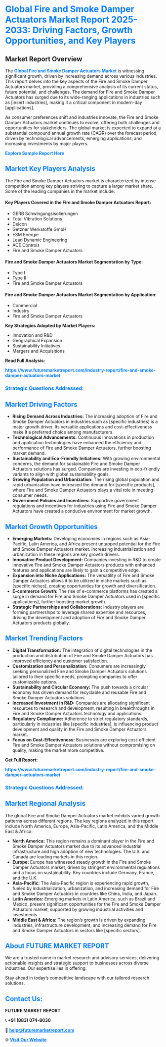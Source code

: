 <h1 style="color: #007BFF;">Global Fire and Smoke Damper Actuators Market Report 2025-2033: Driving Factors, Growth Opportunities, and Key Players</h1>

<section id="overview">
<h2>Market Report Overview</h2>
<p>The <a href="https://www.futuremarketreport.com/industry-report/fire-and-smoke-damper-actuators-market" style="color: #007BFF; text-decoration: none;"><strong>Global Fire and Smoke Damper Actuators Market</strong></a> is witnessing significant growth, driven by increasing demand across various industries. This report delves into the key aspects of the Fire and Smoke Damper Actuators market, providing a comprehensive analysis of its current status, future potential, and challenges. The demand for Fire and Smoke Damper Actuators has surged due to its wide-ranging applications in industries such as [insert industries], making it a critical component in modern-day [applications].</p>
<p>As consumer preferences shift and industries innovate, the Fire and Smoke Damper Actuators market continues to evolve, offering both challenges and opportunities for stakeholders. The global market is expected to expand at a substantial compound annual growth rate (CAGR) over the forecast period, driven by technological advancements, emerging applications, and increasing investments by major players.</p>
</section>

<section id="overview">
<p><a href="https://www.futuremarketreport.com/request-sample/reportId=106662" style="color: #007BFF; text-decoration: none;"><strong>Explore Sample Report Here</strong></a></p>
</section>

<section id="key-players">
<h2 style="color: #007BFF;">Market Key Players Analysis</h2>
<p>The Fire and Smoke Damper Actuators market is characterized by intense competition among key players striving to capture a larger market share. Some of the leading companies in the market include:</p>
<h4>Key Players Covered in the Fire and Smoke Damper Actuators Report:</h4>
<ul><li>GERB Schwingungsisolierungen</li><li>Total Vibration Solutions</li><li>Deicon</li><li>Getzner Werkstoffe GmbH</li><li>ESM Energie</li><li>Lead Dynamic Engineering</li><li>ACE Controls</li><li>Fire and Smoke Damper Actuators</li></ul>
<h4>Fire and Smoke Damper Actuators Market Segmentation by Type:</h4>
<ul><li>Type I</li><li>Type II</li><li>Fire and Smoke Damper Actuators</li></ul>

<h4>Fire and Smoke Damper Actuators Market Segmentation by Application:</h4>
<ul><li>Commercial</li><li>Industry</li><li>Fire and Smoke Damper Actuators</li></ul>
<p><strong>Key Strategies Adopted by Market Players:</strong></p>
<ul>
<li>Innovation and R&D</li>
<li>Geographical Expansion</li>
<li>Sustainability Initiatives</li>
<li>Mergers and Acquisitions</li>
</ul>
</section>

<section>
<p><strong>Read Full Analysis: </strong></p><a href="https://www.futuremarketreport.com/industry-report/fire-and-smoke-damper-actuators-market" style="color: #007BFF; text-decoration: none;"><strong>https://www.futuremarketreport.com/industry-report/fire-and-smoke-damper-actuators-market</strong></a>
<h3 style="color: #007BFF;">Strategic Questions Addressed:</h3>
</section>

<section id="driving-factors">
<h2 style="color: #007BFF;">Market Driving Factors</h2>
<ul>
<li><strong>Rising Demand Across Industries:</strong> The increasing adoption of Fire and Smoke Damper Actuators in industries such as [specific industries] is a major growth driver. Its versatile applications and cost-effectiveness make it a preferred choice among manufacturers.</li>
<li><strong>Technological Advancements:</strong> Continuous innovations in production and application technologies have enhanced the efficiency and performance of Fire and Smoke Damper Actuators, further boosting market demand.</li>
<li><strong>Sustainability and Eco-Friendly Initiatives:</strong> With growing environmental concerns, the demand for sustainable Fire and Smoke Damper Actuators solutions has surged. Companies are investing in eco-friendly variants to align with global sustainability goals.</li>
<li><strong>Growing Population and Urbanization:</strong> The rising global population and rapid urbanization have increased the demand for [specific products], where Fire and Smoke Damper Actuators plays a vital role in meeting consumer needs.</li>
<li><strong>Government Policies and Incentives:</strong> Supportive government regulations and incentives for industries using Fire and Smoke Damper Actuators have created a conducive environment for market growth.</li>
</ul>
</section>

<section id="growth-opportunities">
<h2 style="color: #007BFF;">Market Growth Opportunities</h2>
<ul>
<li><strong>Emerging Markets:</strong> Developing economies in regions such as Asia-Pacific, Latin America, and Africa present untapped potential for the Fire and Smoke Damper Actuators market. Increasing industrialization and urbanization in these regions are key growth drivers.</li>
<li><strong>Innovative Product Development:</strong> Companies investing in R&D to create innovative Fire and Smoke Damper Actuators products with enhanced features and applications are likely to gain a competitive edge.</li>
<li><strong>Expansion into Niche Applications:</strong> The versatility of Fire and Smoke Damper Actuators allows it to be utilized in niche markets such as [specific niches], creating opportunities for growth and diversification.</li>
<li><strong>E-commerce Growth:</strong> The rise of e-commerce platforms has created a surge in demand for Fire and Smoke Damper Actuators used in [specific applications], further boosting market growth.</li>
<li><strong>Strategic Partnerships and Collaborations:</strong> Industry players are forming partnerships to leverage shared expertise and resources, driving the development and adoption of Fire and Smoke Damper Actuators products globally.</li>
</ul>
</section>

<section id="trending-factors">
<h2 style="color: #007BFF;">Market Trending Factors</h2>
<ul>
<li><strong>Digital Transformation:</strong> The integration of digital technologies in the production and distribution of Fire and Smoke Damper Actuators has improved efficiency and customer satisfaction.</li>
<li><strong>Customization and Personalization:</strong> Consumers are increasingly seeking personalized Fire and Smoke Damper Actuators solutions tailored to their specific needs, prompting companies to offer customizable options.</li>
<li><strong>Sustainability and Circular Economy:</strong> The push towards a circular economy has driven demand for recyclable and reusable Fire and Smoke Damper Actuators solutions.</li>
<li><strong>Increased Investment in R&D:</strong> Companies are allocating significant resources to research and development, resulting in breakthroughs in Fire and Smoke Damper Actuators technology and applications.</li>
<li><strong>Regulatory Compliance:</strong> Adherence to strict regulatory standards, particularly in industries like [specific industries], is influencing product development and quality in the Fire and Smoke Damper Actuators market.</li>
<li><strong>Focus on Cost-Effectiveness:</strong> Businesses are exploring cost-efficient Fire and Smoke Damper Actuators solutions without compromising on quality, making the market more competitive.</li>
</ul>
</section>

<section>
<p><strong>Get Full Report: </strong></p><a href="https://www.futuremarketreport.com/industry-report/fire-and-smoke-damper-actuators-market" style="color: #007BFF; text-decoration: none;"><strong>https://www.futuremarketreport.com/industry-report/fire-and-smoke-damper-actuators-market</strong></a>
<h3 style="color: #007BFF;">Strategic Questions Addressed:</h3>
</section>


<section id="regional-analysis">
<h2 style="color: #007BFF;">Market Regional Analysis</h2>
<p>The global Fire and Smoke Damper Actuators market exhibits varied growth patterns across different regions. The key regions analyzed in this report include North America, Europe, Asia-Pacific, Latin America, and the Middle East & Africa:</p>
<ul>
<li><strong>North America:</strong> This region remains a dominant player in the Fire and Smoke Damper Actuators market due to its advanced industrial infrastructure and high adoption of new technologies. The U.S. and Canada are leading markets in this region.</li>
<li><strong>Europe:</strong> Europe has witnessed steady growth in the Fire and Smoke Damper Actuators market, driven by stringent environmental regulations and a focus on sustainability. Key countries include Germany, France, and the U.K.</li>
<li><strong>Asia-Pacific:</strong> The Asia-Pacific region is experiencing rapid growth, fueled by industrialization, urbanization, and increasing demand for Fire and Smoke Damper Actuators in countries like China, India, and Japan.</li>
<li><strong>Latin America:</strong> Emerging markets in Latin America, such as Brazil and Mexico, present significant opportunities for the Fire and Smoke Damper Actuators market, supported by growing industrial activities and investments.</li>
<li><strong>Middle East & Africa:</strong> The region’s growth is driven by expanding industries, infrastructure development, and increasing demand for Fire and Smoke Damper Actuators in sectors like [specific sectors].</li>
</ul>
</section>

<footer>
<h2 style="color: #007BFF;">About FUTURE MARKET REPORT</h2>
<p>We are a trusted name in market research and advisory services, delivering actionable insights and strategic support to businesses across diverse industries. Our expertise lies in offering:</p>

<p>Stay ahead in today’s competitive landscape with our tailored research solutions.</p>

<h2 style="color: #007BFF;">Contact Us:</h2>
<p><strong>FUTURE MARKET REPORT</strong></p>
<p>📞 <strong>+91 (883) 074-8030</strong></p>
<p>📧 <strong><a href="mailto:help@futuremarketreport.com" style="color: #007BFF;">help@futuremarketreport.com</a></strong></p>
<p>🌐 <strong><a href="https://www.futuremarketreport.com/" style="color: #007BFF;">Visit Our Website</a></strong></p>
</footer>